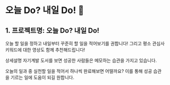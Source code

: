 # 오늘 Do? 내일 Do! 💪
## 1. 프로젝트명: 오늘 Do? 내일 Do!

오늘 할 일을 정하고 내일부터 꾸준히 할 일을 적어보기를 권합니다! 그리고 평소 관심사 키워드에 대한 영상도 함께 추천해드립니다!

상세설명 자기계발 도서를 보면 성공한 사람들은 메모하는 습관을 가지고 있습니다.

오늘의 일과 중 실천할 일을 적어서 하나씩 완료해보면 어떨까요? 이를 통해 성공 습관을 기르는 일에 도움이 되길 원합니다.
